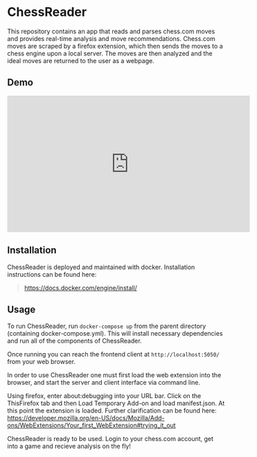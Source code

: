 # ChessReader
This repository contains an app that reads and parses chess.com moves and provides real-time analysis and move recommendations. Chess.com moves are scraped by a firefox extension, which then sends the moves to a chess engine upon a local server. The moves are then analyzed and the ideal moves are returned to the user as a webpage.

## Demo
<iframe width="560" height="315" src="https://www.youtube.com/embed/U1E2Z1X8KIE?si=KbuIqRnzBvUAbaN_" title="YouTube video player" frameborder="0" allow="accelerometer; autoplay; clipboard-write; encrypted-media; gyroscope; picture-in-picture; web-share" allowfullscreen></iframe>

## Installation

ChessReader is deployed and maintained with docker. Installation instructions can be found here: 
> https://docs.docker.com/engine/install/

## Usage
To run ChessReader, run `docker-compose up` from the parent directory (containing docker-compose.yml). This will install necessary dependencies and run all of the components of ChessReader.

Once running you can reach the frontend client at `http://localhost:5050/` from your web browser. 

In order to use ChessReader one must first load the web extension into the browser, and start the server and client interface via command line. 

Using firefox, enter about:debugging into your URL bar. Click on the ThisFirefox tab and then Load Temporary Add-on and load manifest.json. At this point the extension is loaded. Further clarification can be found here: https://developer.mozilla.org/en-US/docs/Mozilla/Add-ons/WebExtensions/Your_first_WebExtension#trying_it_out

ChessReader is ready to be used. Login to your chess.com account, get into a game and recieve analysis on the fly!


